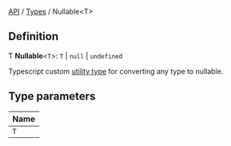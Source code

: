 [API](../index.md) / [Types](index.md) / Nullable<T\>

## Definition

Ƭ **Nullable**<`T`\>: `T` \| ``null`` \| `undefined`

Typescript custom [utility type](https://www.typescriptlang.org/docs/handbook/utility-types.html) for converting any type to nullable.

## Type parameters

| Name |
| :------ |
| `T` |